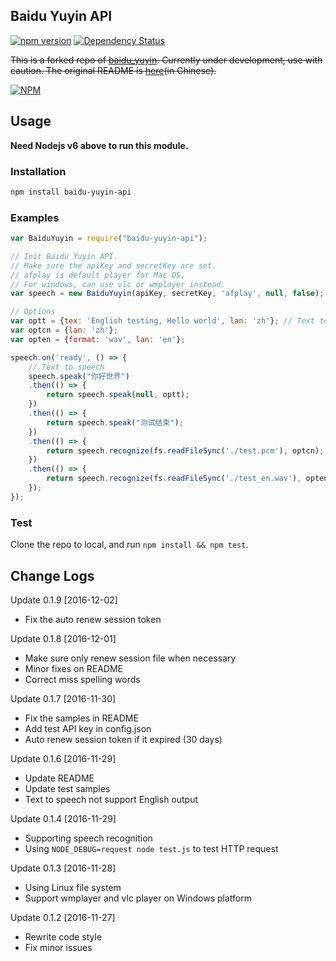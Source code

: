 Baidu Yuyin API
-----------------------
[![npm version](https://badge.fury.io/js/baidu-yuyin-api.svg)](https://badge.fury.io/js/baidu-yuyin-api)
[![Dependency Status](https://img.shields.io/david/request/request.svg?style=flat-square)](https://david-dm.org/request/request)

~~This is a forked repo of [baidu_yuyin](https://github.com/aokihu/BaiduYuyin). Currently under development, use with caution.
The original README is [here](https://github.com/Dream-Navigator/BaiduYuyin/blob/master/DEPRECATE-README.md)(in Chinese).~~

[![NPM](https://nodei.co/npm/baidu-yuyin-api.png?downloads=true&downloadRank=true&stars=true)](https://nodei.co/npm/baidu-yuyin-api/)

Usage
-------

**Need Nodejs v6 above to run this module.**

### Installation

```bash
npm install baidu-yuyin-api
```

### Examples
```javascript
var BaiduYuyin = require("baidu-yuyin-api");

// Init Baidu Yuyin API.
// Make sure the apiKey and secretKey are set.
// afplay is default player for Mac OS.
// For windows, can use vlc or wmplayer instead.
var speech = new BaiduYuyin(apiKey, secretKey, 'afplay', null, false); 

// Options
var optt = {tex: 'English testing, Hello world', lan: 'zh'}; // Text to speech, language not support English.
var optcn = {lan: 'zh'};
var opten = {format: 'wav', lan: 'en'};

speech.on('ready', () => {
    // Text to speech
    speech.speak("你好世界")
    .then(() => {
        return speech.speak(null, optt);
    })
    .then(() => {
        return speech.speak("测试结束");
    })
    .then(() => {
        return speech.recognize(fs.readFileSync('./test.pcm'), optcn);
    })
    .then(() => {
        return speech.recognize(fs.readFileSync('./test_en.wav'), opten);
    });
});

```

### Test

Clone the repo to local, and run `npm install && npm test`.

Change Logs
-----------

Update 0.1.9 [2016-12-02]
* Fix the auto renew session token

Update 0.1.8 [2016-12-01]
* Make sure only renew session file when necessary
* Minor fixes on README
* Correct miss spelling words

Update 0.1.7 [2016-11-30]
* Fix the samples in README
* Add test API key in config.json
* Auto renew session token if it expired (30 days)

Update 0.1.6 [2016-11-29]
* Update README
* Update test samples
* Text to speech not support English output

Update 0.1.4 [2016-11-29]
* Supporting speech recognition
* Using `NODE_DEBUG=request node test.js` to test HTTP request

Update 0.1.3 [2016-11-28]
* Using Linux file system
* Support wmplayer and vlc player on Windows platform

Update 0.1.2 [2016-11-27]
* Rewrite code style
* Fix minor issues

